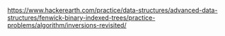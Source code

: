 https://www.hackerearth.com/practice/data-structures/advanced-data-structures/fenwick-binary-indexed-trees/practice-problems/algorithm/inversions-revisited/
